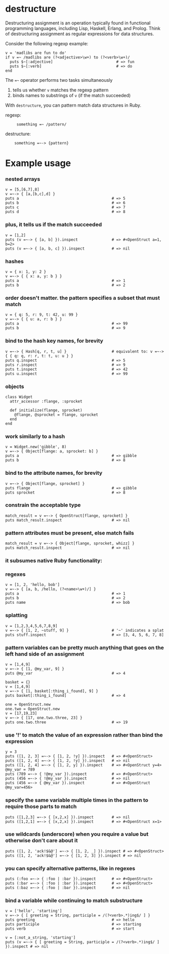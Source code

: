 # destructure

Destructuring assignment is an operation typically found in functional programming languages,
including Lisp, Haskell, Erlang, and Prolog.
Think of destructuring assignment as regular expressions for data structures.

Consider the following regexp example:

    v = 'madlibs are fun to do'
    if v =~ /madlibs are (?<adjective>\w+) to (?<verb>\w+)/
      puts $~[:adjective]                            # => fun
      puts $~[:verb]                                 # => do
    end

The `=~` operator performs two tasks simultaneously

1. tells us whether `v` matches the regexp pattern
2. binds names to substrings of `v` (if the match succeeded)

With `destructure`, you can pattern match data structures in Ruby.

regexp:

         something =~ /pattern/

destructure:

        something =~-> {pattern}

# Example usage

### nested arrays
    v = [5,[6,7],8]
    v =~-> { [a,[b,c],d] }
    puts a                                         # => 5
    puts b                                         # => 6
    puts c                                         # => 7
    puts d                                         # => 8

### plus, it tells us if the match succeeded
    v = [1,2]
    puts (v =~-> { [a, b] }).inspect               # => #<OpenStruct a=1, b=2>
    puts (v =~-> { [a, b, c] }).inspect            # => nil

### hashes
    v = { x: 1, y: 2 }
    v =~-> { { x: a, y: b } }
    puts a                                         # => 1
    puts b                                         # => 2

### order doesn't matter. the pattern specifies a subset that must match
    v = { q: 5, r: 9, t: 42, u: 99 }
    v =~-> { { u: a, r: b } }
    puts a                                         # => 99
    puts b                                         # => 9

### bind to the hash key names, for brevity
    v =~-> { Hash[q, r, t, u] }                    # equivalent to: v =~-> { { q: q, r: r, t: t, u: u } }
    puts q.inspect                                 # => 5
    puts r.inspect                                 # => 9
    puts t.inspect                                 # => 42
    puts u.inspect                                 # => 99

### objects

    class Widget
      attr_accessor :flange, :sprocket

      def initialize(flange, sprocket)
        @flange, @sprocket = flange, sprocket
      end
    end

### work similarly to a hash
    v = Widget.new('gibble', 8)
    v =~-> { Object[flange: a, sprocket: b] }
    puts a                                         # => gibble
    puts b                                         # => 8

### bind to the attribute names, for brevity
    v =~-> { Object[flange, sprocket] }
    puts flange                                    # => gibble
    puts sprocket                                  # => 8

### constrain the acceptable type
    match_result = v =~-> { OpenStruct[flange, sprocket] }
    puts match_result.inspect                      # => nil

### pattern attributes must be present, else match fails
    match_result = v =~-> { Object[flange, sprocket, whizz] }
    puts match_result.inspect                      # => nil

### it subsumes native Ruby functionality:

### regexes
    v = [1, 2, 'hello, bob']
    v =~-> { [a, b, /hello, (?<name>\w+)/] }
    puts a                                         # => 1
    puts b                                         # => 2
    puts name                                      # => bob

### splatting
    v = [1,2,3,4,5,6,7,8,9]
    v =~-> { [1, 2, ~stuff, 9] }                   # '~' indicates a splat
    puts stuff.inspect                             # => [3, 4, 5, 6, 7, 8]

### pattern variables can be pretty much anything that goes on the left hand side of an assignment
    v = [1,4,9]
    v =~-> { [1, @my_var, 9] }
    puts @my_var                                   # => 4

    basket = {}
    v = [1,4,9]
    v =~-> { [1, basket[:thing_i_found], 9] }
    puts basket[:thing_i_found]                    # => 4

    one = OpenStruct.new
    one.two = OpenStruct.new
    v = [17,19,23]
    v =~-> { [17, one.two.three, 23] }
    puts one.two.three                             # => 19

### use '!' to match the value of an expression rather than bind the expression
    y = 3
    puts ([1, 2, 3] =~-> { [1, 2, !y] }).inspect   # => #<OpenStruct>
    puts ([1, 2, 4] =~-> { [1, 2, !y] }).inspect   # => nil
    puts ([1, 2, 4] =~-> { [1, 2, y] }).inspect    # => #<OpenStruct y=4>
    @my_var = 789
    puts (789 =~-> { !@my_var }).inspect           # => #<OpenStruct>
    puts (456 =~-> { !@my_var }).inspect           # => nil
    puts (456 =~-> { @my_var }).inspect            # => #<OpenStruct @my_var=456>

### specify the same variable multiple times in the pattern to require those parts to match
    puts ([1,2,3] =~-> { [x,2,x] }).inspect        # => nil
    puts ([1,2,1] =~-> { [x,2,x] }).inspect        # => #<OpenStruct x=1>

### use wildcards (underscore) when you require a value but otherwise don't care about it
    puts ([1, 2, 'ack!$&@'] =~-> { [1, 2, _] }).inspect # => #<OpenStruct>
    puts ([1, 2, 'ack!$&@'] =~-> { [1, 2, 3] }).inspect # => nil

### you can specify alternative patterns, like in regexes
    puts (:foo =~-> { :foo | :bar }).inspect       # => #<OpenStruct>
    puts (:bar =~-> { :foo | :bar }).inspect       # => #<OpenStruct>
    puts (:baz =~-> { :foo | :bar }).inspect       # => nil

### bind a variable while continuing to match substructure
    v = ['hello', 'starting']
    v =~-> { [ greeting = String, participle = /(?<verb>.*)ing$/ ] }
    puts greeting                                  # => hello
    puts participle                                # => starting
    puts verb                                      # => start

    v = [:not_a_string, 'starting']
    puts (v =~-> { [ greeting = String, participle = /(?<verb>.*)ing$/ ] }).inspect # => nil